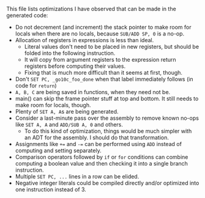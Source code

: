 This file lists optimizations I have observed that can be made in the generated code:

* Do not decrement (and increment) the stack pointer to make room for locals when there are no locals, because `SUB/ADD SP, 0` is a no-op.
* Allocation of registers in expressions is less than ideal.
    * Literal values don't need to be placed in new registers, but should be folded into the following instruction.
    * It will copy from argument registers to the expression return registers before computing their values.
    * Fixing that is much more difficult than it seems at first, though.
* Don't `SET PC, _go10c_foo_done` when that label immediately follows (in code for `return`)
* `A, B, C` are being saved in functions, when they need not be.
* main() can skip the frame pointer stuff at top and bottom. It still needs to make room for locals, though.
* Plenty of `SET A, A`s are being generated.
* Consider a last-minute pass over the assembly to remove known no-ops like `SET A, A` and `ADD/SUB A, 0` and others.
    * To do this kind of optimization, things would be much simpler with an ADT for the assembly. I should do that transformation.
* Assignments like `+=` and `-=` can be performed using `ADD` instead of computing and setting separately.
* Comparison operators followed by `if` or `for` conditions can combine computing a boolean value and then checking it into a single branch instruction.
* Multiple `SET PC, ...` lines in a row can be elided.
* Negative integer literals could be compiled directly and/or optimized into one instruction instead of 3.

